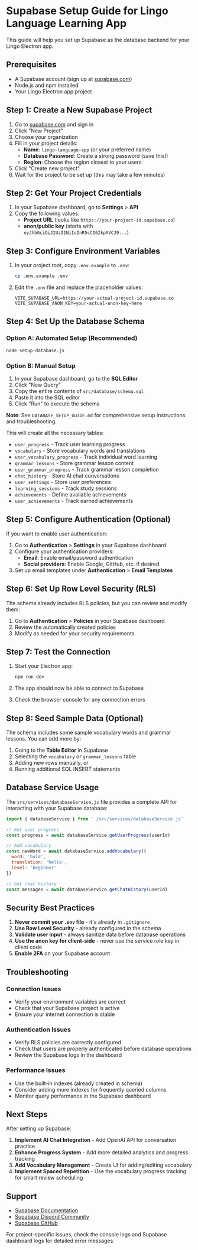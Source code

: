 # Supabase Setup Guide for Lingo Language Learning App

This guide will help you set up Supabase as the database backend for your Lingo Electron app.

## Prerequisites

- A Supabase account (sign up at [supabase.com](https://supabase.com))
- Node.js and npm installed
- Your Lingo Electron app project

## Step 1: Create a New Supabase Project

1. Go to [supabase.com](https://supabase.com) and sign in
2. Click "New Project"
3. Choose your organization
4. Fill in your project details:
   - **Name**: `lingo-language-app` (or your preferred name)
   - **Database Password**: Create a strong password (save this!)
   - **Region**: Choose the region closest to your users
5. Click "Create new project"
6. Wait for the project to be set up (this may take a few minutes)

## Step 2: Get Your Project Credentials

1. In your Supabase dashboard, go to **Settings** > **API**
2. Copy the following values:
   - **Project URL** (looks like `https://your-project-id.supabase.co`)
   - **anon/public key** (starts with `eyJhbGciOiJIUzI1NiIsInR5cCI6IkpXVCJ9...`)

## Step 3: Configure Environment Variables

1. In your project root, copy `.env.example` to `.env`:
   ```bash
   cp .env.example .env
   ```

2. Edit the `.env` file and replace the placeholder values:
   ```env
   VITE_SUPABASE_URL=https://your-actual-project-id.supabase.co
   VITE_SUPABASE_ANON_KEY=your-actual-anon-key-here
   ```

## Step 4: Set Up the Database Schema

### Option A: Automated Setup (Recommended)
```bash
node setup-database.js
```

### Option B: Manual Setup
1. In your Supabase dashboard, go to the **SQL Editor**
2. Click "New Query"
3. Copy the entire contents of `src/database/schema.sql`
4. Paste it into the SQL editor
5. Click "Run" to execute the schema

**Note**: See `DATABASE_SETUP_GUIDE.md` for comprehensive setup instructions and troubleshooting.

This will create all the necessary tables:
- `user_progress` - Track user learning progress
- `vocabulary` - Store vocabulary words and translations
- `user_vocabulary_progress` - Track individual word learning
- `grammar_lessons` - Store grammar lesson content
- `user_grammar_progress` - Track grammar lesson completion
- `chat_history` - Store AI chat conversations
- `user_settings` - Store user preferences
- `learning_sessions` - Track study sessions
- `achievements` - Define available achievements
- `user_achievements` - Track earned achievements

## Step 5: Configure Authentication (Optional)

If you want to enable user authentication:

1. Go to **Authentication** > **Settings** in your Supabase dashboard
2. Configure your authentication providers:
   - **Email**: Enable email/password authentication
   - **Social providers**: Enable Google, GitHub, etc. if desired
3. Set up email templates under **Authentication** > **Email Templates**

## Step 6: Set Up Row Level Security (RLS)

The schema already includes RLS policies, but you can review and modify them:

1. Go to **Authentication** > **Policies** in your Supabase dashboard
2. Review the automatically created policies
3. Modify as needed for your security requirements

## Step 7: Test the Connection

1. Start your Electron app:
   ```bash
   npm run dev
   ```

2. The app should now be able to connect to Supabase
3. Check the browser console for any connection errors

## Step 8: Seed Sample Data (Optional)

The schema includes some sample vocabulary words and grammar lessons. You can add more by:

1. Going to the **Table Editor** in Supabase
2. Selecting the `vocabulary` or `grammar_lessons` table
3. Adding new rows manually, or
4. Running additional SQL INSERT statements

## Database Service Usage

The `src/services/databaseService.js` file provides a complete API for interacting with your Supabase database:

```javascript
import { databaseService } from './src/services/databaseService.js'

// Get user progress
const progress = await databaseService.getUserProgress(userId)

// Add vocabulary
const newWord = await databaseService.addVocabulary({
  word: 'hola',
  translation: 'hello',
  level: 'beginner'
})

// Get chat history
const messages = await databaseService.getChatHistory(userId)
```

## Security Best Practices

1. **Never commit your `.env` file** - it's already in `.gitignore`
2. **Use Row Level Security** - already configured in the schema
3. **Validate user input** - always sanitize data before database operations
4. **Use the anon key for client-side** - never use the service role key in client code
5. **Enable 2FA** on your Supabase account

## Troubleshooting

### Connection Issues
- Verify your environment variables are correct
- Check that your Supabase project is active
- Ensure your internet connection is stable

### Authentication Issues
- Verify RLS policies are correctly configured
- Check that users are properly authenticated before database operations
- Review the Supabase logs in the dashboard

### Performance Issues
- Use the built-in indexes (already created in schema)
- Consider adding more indexes for frequently queried columns
- Monitor query performance in the Supabase dashboard

## Next Steps

After setting up Supabase:

1. **Implement AI Chat Integration** - Add OpenAI API for conversation practice
2. **Enhance Progress System** - Add more detailed analytics and progress tracking
3. **Add Vocabulary Management** - Create UI for adding/editing vocabulary
4. **Implement Spaced Repetition** - Use the vocabulary progress tracking for smart review scheduling

## Support

- [Supabase Documentation](https://supabase.com/docs)
- [Supabase Discord Community](https://discord.supabase.com)
- [Supabase GitHub](https://github.com/supabase/supabase)

For project-specific issues, check the console logs and Supabase dashboard logs for detailed error messages.